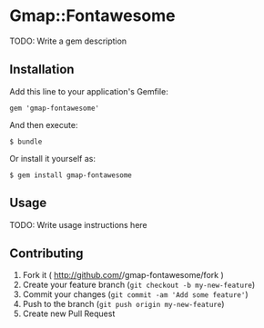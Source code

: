# Gmap::Fontawesome

TODO: Write a gem description

## Installation

Add this line to your application's Gemfile:

    gem 'gmap-fontawesome'

And then execute:

    $ bundle

Or install it yourself as:

    $ gem install gmap-fontawesome

## Usage

TODO: Write usage instructions here

## Contributing

1. Fork it ( http://github.com/<my-github-username>/gmap-fontawesome/fork )
2. Create your feature branch (`git checkout -b my-new-feature`)
3. Commit your changes (`git commit -am 'Add some feature'`)
4. Push to the branch (`git push origin my-new-feature`)
5. Create new Pull Request
